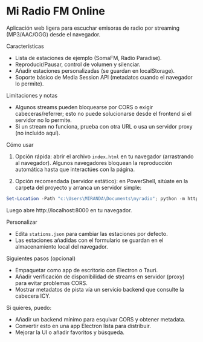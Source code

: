 Mi Radio FM Online
===================

Aplicación web ligera para escuchar emisoras de radio por streaming (MP3/AAC/OGG) desde el navegador.

Características
- Lista de estaciones de ejemplo (SomaFM, Radio Paradise).
- Reproducir/Pausar, control de volumen y silenciar.
- Añadir estaciones personalizadas (se guardan en localStorage).
- Soporte básico de Media Session API (metadatos cuando el navegador lo permite).

Limitaciones y notas
- Algunos streams pueden bloquearse por CORS o exigir cabeceras/referrer; esto no puede solucionarse desde el frontend si el servidor no lo permite.
- Si un stream no funciona, prueba con otra URL o usa un servidor proxy (no incluido aquí).

Cómo usar
1) Opción rápida: abrir el archivo `index.html` en tu navegador (arrastrando al navegador). Algunos navegadores bloquean la reproducción automática hasta que interactúes con la página.

2) Opción recomendada (servidor estático): en PowerShell, sitúate en la carpeta del proyecto y arranca un servidor simple:

```powershell
Set-Location -Path "c:\Users\MIRANDA\Documents\myradio"; python -m http.server 8000
```

Luego abre http://localhost:8000 en tu navegador.

Personalizar
- Edita `stations.json` para cambiar las estaciones por defecto.
- Las estaciones añadidas con el formulario se guardan en el almacenamiento local del navegador.

Siguientes pasos (opcional)
- Empaquetar como app de escritorio con Electron o Tauri.
- Añadir verificación de disponibilidad de streams en servidor (proxy) para evitar problemas CORS.
- Mostrar metadatos de pista vía un servicio backend que consulte la cabecera ICY.

Si quieres, puedo:
- Añadir un backend mínimo para esquivar CORS y obtener metadata.
- Convertir esto en una app Electron lista para distribuir.
- Mejorar la UI o añadir favoritos y búsqueda.


